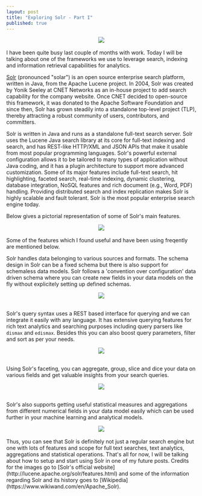 ```yaml
---
layout: post
title: "Exploring Solr - Part I"
published: true
---
```



<div style="text-align: center;">
<img src="http://i.imgur.com/CakucSc.png"/>
</div>

<br>
I have been quite busy last couple of months with work. Today I will be talking about one of the frameworks we use to leverage search, indexing and information retrieval capabilities for analytics.

[Solr](http://lucene.apache.org/solr/) (pronounced "solar") is an open source enterprise search platform, written in Java, from the Apache Lucene project. In 2004, Solr was created by Yonik Seeley at CNET Networks as an in-house project to add search capability for the company website. Once CNET decided to open-source this framework, it was donated to the Apache Software Foundation and since then, Solr has grown steadily into a standalone top-level project (TLP), thereby attracting a robust community of users, contributors, and committers. 

Solr is written in Java and runs as a standalone full-text search server. Solr uses the Lucene Java search library at its core for full-text indexing and search, and has REST-like HTTP/XML and JSON APIs that make it usable from most popular programming languages. Solr's powerful external configuration allows it to be tailored to many types of application without Java coding, and it has a plugin architecture to support more advanced customization. Some of its major features include full-text search, hit highlighting, faceted search, real-time indexing, dynamic clustering, database integration, NoSQL features and rich document (e.g., Word, PDF) handling. Providing distributed search and index replication makes Solr is highly scalable and fault tolerant. Solr is the most popular enterprise search engine today.

Below gives a pictorial representation of some of Solr's main features.

<div style="text-align: center;">
<img src="http://i.imgur.com/J5XkCC0.png"/>
</div>

<br>
Some of the features which I found useful and have been using freqently are mentioned below.

Solr handles data belonging to various sources and formats. The schema design in Solr can be a fixed schema but there is also support for schemaless data models. Solr follows a 'convention over configuration' data driven schema where you can create new fields in your data models on the fly without explicitely setting up defined schemas.

<div style="text-align: center;">
<img src="http://i.imgur.com/TGrExbM.png"/>
</div>

<br>

Solr's query syntax uses a REST based interface for querying and we can integrate it easily with any language. It has extensive querying features for rich text analytics and searching purposes including query parsers like `dismax` and `edismax`. Besides this you can also boost query parameters, filter and sort as per your needs.
<div style="text-align: center;">
<img src="http://i.imgur.com/IdlzGvH.png"/>
</div>

<br>

Using Solr's faceting, you can aggregate, group, slice and dice your data on various fields and get valuable insights from your search queries.
<div style="text-align: center;">
<img src="http://i.imgur.com/grUmYbd.png"/>
</div>

<br>

Solr's also supports getting useful statistical measures and aggregations from different numerical fields in your data model easily which can be used further in your machine learning and analytical models.
<div style="text-align: center;">
<img src="http://i.imgur.com/cWieIYP.png"/>
</div>

<br>
Thus, you can see that Solr is definitely not just a regular search engine but one with lots of features and scope for full text searches, text analytics, aggregations and statistical operations. That's all for now, I will be talking about how to setup and start using Solr in one of my future posts. Credits for the images go to [Solr's official website](http://lucene.apache.org/solr/features.html) and some of the information regarding Solr and its history goes to [Wikipedia](https://www.wikiwand.com/en/Apache_Solr).




